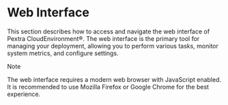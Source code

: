 # Web Interface
This section describes how to access and navigate the web interface of Pextra CloudEnvironment®. The web interface is the primary tool for managing your deployment, allowing you to perform various tasks, monitor system metrics, and configure settings.

> [!NOTE]
> The web interface requires a modern web browser with JavaScript enabled. It is recommended to use Mozilla Firefox or Google Chrome for the best experience.